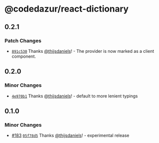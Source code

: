 # @codedazur/react-dictionary

## 0.2.1

### Patch Changes

- [`891c530`](https://github.com/codedazur/toolkit/commit/891c530e58caf82e027a87462ad12c2c6bfdfc9b) Thanks [@thijsdaniels](https://github.com/thijsdaniels)! - The provider is now marked as a client component.

## 0.2.0

### Minor Changes

- [`4e970b1`](https://github.com/codedazur/toolkit/commit/4e970b1dfcb1c9cecfe49aa2e741d9a98038c0e8) Thanks [@thijsdaniels](https://github.com/thijsdaniels)! - default to more lenient typings

## 0.1.0

### Minor Changes

- [#183](https://github.com/codedazur/toolkit/pull/183) [`05f78d5`](https://github.com/codedazur/toolkit/commit/05f78d56ad01f8851cc2c7b374ede815ea2e0505) Thanks [@thijsdaniels](https://github.com/thijsdaniels)! - experimental release
